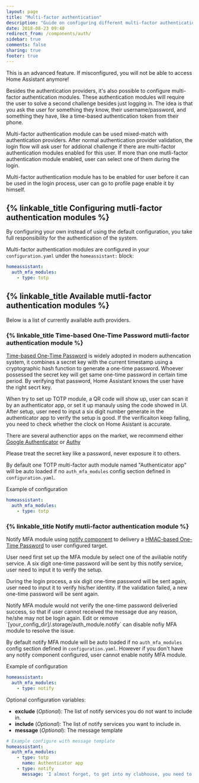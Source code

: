 ```yaml
---
layout: page
title: "Multi-factor authentication"
description: "Guide on configuring different multi-factor authentication modules."
date: 2018-08-23 09:40
redirect_from: /components/auth/
sidebar: true
comments: false
sharing: true
footer: true
---
```


<p class='note warning'>
This is an advanced feature. If misconfigured, you will not be able to access Home Assistant anymore!
</p>

Besides the authentication providers, it's also possible to configure multi-factor authentication modules. These authentication modules will require the user to solve a second challenge besides just logging in. The idea is that you ask the user for something they know, their username/password, and something they have, like a time-based authentication token from their phone.

Multi-factor authentication module can be used mixed-match with authentication providers. After normal authentication provider validation, the login flow will ask user for addional challenge if there are multi-factor authentication modules enabled for this user. If more than one mutli-factor authentication module enabled, user can select one of them during the login.

Multi-factor authentication module has to be enabled for user before it can be used in the login process, user can go to profile page enable it by himself.

## {% linkable_title Configuring mutli-factor authentication modules %}

<p class='note warning'>
By configuring your own instead of using the default configuration, you take full responsibility for the authentication of the system.
</p>

Multi-factor authentication modules are configured in your `configuration.yaml` under the `homeassistant:` block:

```yaml
homeassistant:
  auth_mfa_modules:
    - type: totp
```

## {% linkable_title Available mutli-factor authentication modules %}

Below is a list of currently available auth providers.

### {% linkable_title Time-based One-Time Password mutli-factor authentication module %}

[Time-based One-Time Password](https://en.wikipedia.org/wiki/Time-based_One-time_Password_algorithm) is widely adopted in modern authencation system, it combines a secret key with the current timestamp using a cryptographic hash function to generate a one-time password. Whoever possessed the secret key will get same one-time password in certain time period. By verifying that password, Home Assistant knows the user have the right secrt key.

When try to set up TOTP module, a QR code will show up, user can scan it by an authenticator app, or set it up manauly using the code showed in UI. After setup, user need to input a six digit number generate in the authenticator app to verify the setup is good. If the verificaiton keep falling, you need to check whether the clock on Home Asistant is accurate.

There are several authenctior apps on the market, we recommend either [Google Authenticator](https://support.google.com/accounts/answer/1066447) or [Authy](https://authy.com/)

<p class='note warning'>
Please treat the secret key like a password, never exposure it to others.
</p>


By default one TOTP multi-factor auth module named "Authenticator app" will be auto loaded if no `auth_mfa_modules` config section defined in `configuration.yaml`.

Example of configuration

```yaml
homeassistant:
  auth_mfa_modules:
    - type: totp
```

### {% linkable_title Notify mutli-factor authentication module %}

Notify MFA module using [notify component](https://www.home-assistant.io/components/notify/) to delivery a [HMAC-based One-Time Password](https://en.wikipedia.org/wiki/HMAC-based_One-time_Password_algorithm) to user configured target.

User need first set up the MFA module by select one of the aviliable notify service. A six digit one-time password will be sent by this notify service, user need to input it to verify the setup.

During the login process, a six digit one-time password will be sent again, user need to input it to verify his/her identity. If the validation failed, a new one-time password will be sent again.

<p class='note'>
Notify MFA module would not verify the one-time password deliveried success, so that if user cannot received the message due any reason, he/she may not be login again. Edit or remove `[your_config_dir]/.storage/auth_module.notify` can disable nofiy MFA module to resolve the issue.
</p>

By default notify MFA module will be auto loaded if no `auth_mfa_modules` config section defined in `configuration.yaml`. However if you don't have any notify component configured, user cannot enable notify MFA module.

Example of configuration

```yaml
homeassistant:
  auth_mfa_modules:
    - type: notify
```

Optional configuration variables:

- **exclude** (*Optional*): The list of notify services you do not want to include in.
- **include** (*Optional*): The list of notify services you want to include in.
- **message** (*Optional*): The message template

```yaml
# Example configure with message template
homeassistant:
  auth_mfa_modules:
    - type: totp
      name: Authenticator app
    - type: notify
      message: 'I almost forget, to get into my clubhouse, you need to say {}'
```
